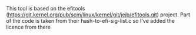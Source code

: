 This tool is based on the efitools (https://git.kernel.org/pub/scm/linux/kernel/git/jejb/efitools.git) project.
Part of the code is taken from their hash-to-efi-sig-list.c so I've added the licence from there
